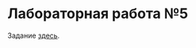 # Лабораторная работа №5

Задание [здесь](https://gitlab.com/iu5edu/cpp-course-sem2/textbook/-/blob/main/website/docs/labs/lab5/intro.md).
